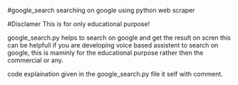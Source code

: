 #google_search
searching on google using python web scraper

#Disclamer
This is for only educational purpose!

google_search.py helps to search on google and get the result on scren this can be helpfull if you are developing voice based assistent to search on google, this is maminly for the educational purpose rather then the commercial or any.

code explaination given in the google_search.py file it self with comment.
